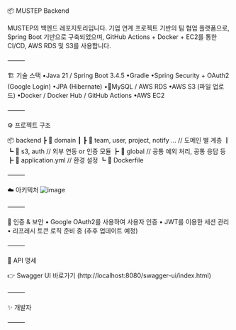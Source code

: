 📦 MUSTEP Backend

MUSTEP의 백엔드 레포지토리입니다. 기업 연계 프로젝트 기반의 팀 협업 플랫폼으로, Spring Boot 기반으로 구축되었으며, GitHub Actions + Docker + EC2를 통한 CI/CD, AWS RDS 및 S3를 사용합니다.

⸻

🏗️ 기술 스택
•Java 21 / Spring Boot 3.4.5
•Gradle
•Spring Security + OAuth2 (Google Login)
•JPA (Hibernate)
•MySQL / AWS RDS
•AWS S3 (파일 업로드)
•Docker / Docker Hub / GitHub Actions
•AWS EC2

⸻

⚙️ 프로젝트 구조

📦 backend
 ┣ 📂 domain
 ┃ ┣ 📂 team, user, project, notify ...  // 도메인 별 계층
 ┃ ┗ 📂 s3, auth                         // 외부 연동 or 인증 모듈
 ┣ 📂 global                             // 공통 예외 처리, 공통 응답 등
 ┣ 📜 application.yml                   // 환경 설정
 ┗ 🐳 Dockerfile


⸻

☁️ 아키텍처
![image](https://github.com/user-attachments/assets/97bc90c8-f779-4b06-9a30-878de82717d7)


⸻

🔐 인증 & 보안
	•	Google OAuth2를 사용하여 사용자 인증
	•	JWT를 이용한 세션 관리
	•	리프레시 토큰 로직 준비 중 (추후 업데이트 예정)

⸻

📌 API 명세

👉 Swagger UI 바로가기 (http://localhost:8080/swagger-ui/index.html)

⸻

✨ 개발자



⸻

